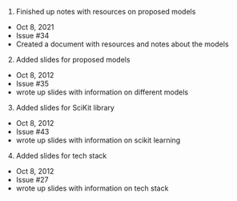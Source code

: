 1. Finished up notes with resources on proposed models
  - Oct 8, 2021
  - Issue #34
  - Created a document with resources and notes about the models
  

2. Added slides for proposed models
  - Oct 8, 2012
  - Issue #35
  - wrote up slides with information on different models


3. Added slides for SciKit library
  - Oct 8, 2012
  - Issue #43
  - wrote up slides with information on scikit learning

4. Added slides for tech stack
  - Oct 8, 2012
  - Issue #27
  - wrote up slides with information on tech stack





